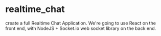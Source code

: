 # realtime_chat
create a full Realtime Chat Application. We're going to use React on the front end, with NodeJS + Socket.io web socket library on the back end.
